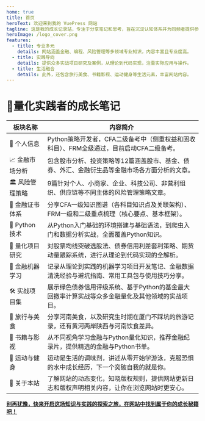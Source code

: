 ```yaml
---
home: true
title: 首页
heroText: 欢迎来到我的 VuePress 网站
tagline: 这是我的成长记录站，专注于分享笔记和思考，旨在沉淀认知体系并为同频者提供参考。
heroImage: /logo_cover.png
features:
  - title: 专业多元
    details: 网站涵盖金融、编程、风险管理等多领域专业知识，内容丰富且专业度高。
  - title: 实践导向
    details: 提供众多实战项目研究及案例，从理论到代码实现，注重实际应用与操作。
  - title: 生活融合
    details: 此外，还包含旅行美食、书籍影视、运动健身等生活元素，丰富网站内容。
---
```


# 📝量化实践者的成长笔记

|板块名称|内容简介|
|----|----|
|👤 个人信息|Python策略开发者，CFA二级备考中（侧重权益和固收科目）、FRM全级通过，目前启动CFA二级备考。|
|📈 金融市场分析|包含股市分析、投资策略等12篇涵盖股市、基金、债券、外汇、金融衍生品等金融市场各方面分析的文章。|
|🏛️ 风险管理策略|9篇针对个人、小商家、企业、科技公司、非营利组织、供应链等不同主体的风险管理策略文章。|
|📜 金融证书体系|分享CFA一级知识图谱（各科目知识点及关联架构）、FRM一级和二级重点梳理（核心要点、基本框架）。|
|🐍 Python技术|从Python入门基础的环境搭建与基础语法，到爬虫入门和数据分析实战，全面覆盖Python知识。|
|🚀 量化项目研究|对股票均线突破选股法、债券信用利差套利策略、期货动量跟踪系统，进行从理论到代码实现的全解析。|
|🤖 金融机器学习|记录从理论到实践的机器学习项目开发笔记、金融数据清洗经验与避坑指南、常用工具包与使用技巧分享。|
|🛠️ 实战项目集|展示绿色债券信用评级系统、基于Python的基金最大回撤率计算实战等众多金融量化及其他领域的实战项目。|
|🎨 旅行与美食|分享河南美食，以及研究生时期在厦门不踩坑的旅游记录，还有黄河两岸陕西与河南饮食差异。|
|📖 书籍与影视|从不同视角学习金融与Python量化知识，推荐金融纪录片，提供精选的金融与Python书单。|
|🏃 运动与健身|运动是生活的调味剂，讲述从零开始学游泳，克服恐惧的水中成长经历，下一个突破自我的就是你。|
|📄 关于本站|了解网站的动态变化，知晓版权规则，提供网站更新日志和版权声明相关内容，让你在浏览网站时更安心。|

[**别再犹豫，快来开启这场知识与实践的探索之旅，在网站中找到属于你的成长秘籍吧！**](/get-started.html)

​    